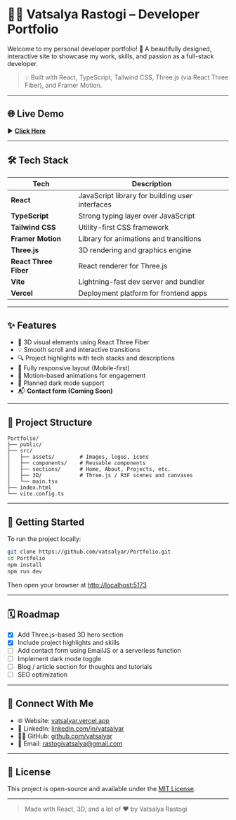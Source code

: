 # 🧑‍💻 Vatsalya Rastogi – Developer Portfolio

Welcome to my personal developer portfolio! 🚀 A beautifully designed, interactive site to showcase my work, skills, and passion as a full-stack developer.

> 💡 Built with React, TypeScript, Tailwind CSS, Three.js (via React Three Fiber), and Framer Motion.

---

## 🌐 Live Demo

▶️ **[Click Here](https://vatsalya.wiki)**

---

## 🛠 Tech Stack

| Tech                  | Description                                     |
| --------------------- | ----------------------------------------------- |
| **React**             | JavaScript library for building user interfaces |
| **TypeScript**        | Strong typing layer over JavaScript             |
| **Tailwind CSS**      | Utility-first CSS framework                     |
| **Framer Motion**     | Library for animations and transitions          |
| **Three.js**          | 3D rendering and graphics engine                |
| **React Three Fiber** | React renderer for Three.js                     |
| **Vite**              | Lightning-fast dev server and bundler           |
| **Vercel**            | Deployment platform for frontend apps           |

---

## ✨ Features

* 🎨 3D visual elements using React Three Fiber
* 💡 Smooth scroll and interactive transitions
* 🔍 Project highlights with tech stacks and descriptions
* 📱 Fully responsive layout (Mobile-first)
* 🎥 Motion-based animations for engagement
* 🌙 Planned dark mode support
* 📬 **Contact form (Coming Soon)**

---

## 📁 Project Structure

```
Portfolio/
├── public/
├── src/
│   ├── assets/        # Images, logos, icons
│   ├── components/    # Reusable components
│   ├── sections/      # Home, About, Projects, etc.
│   ├── 3D/            # Three.js / R3F scenes and canvases
│   └── main.tsx
├── index.html
└── vite.config.ts
```

---

## 🚀 Getting Started

To run the project locally:

```bash
git clone https://github.com/vatsalyar/Portfolio.git
cd Portfolio
npm install
npm run dev
```

Then open your browser at [http://localhost:5173](http://localhost:5173)

---

## 🗓 Roadmap

* [x] Add Three.js-based 3D hero section
* [x] Include project highlights and skills
* [ ] Add contact form using EmailJS or a serverless function
* [ ] Implement dark mode toggle
* [ ] Blog / article section for thoughts and tutorials
* [ ] SEO optimization

---

## 🤝 Connect With Me

* 🌐 Website: [vatsalyar.vercel.app](https://vatsalyar.vercel.app)
* 💼 LinkedIn: [linkedin.com/in/vatsalyar](https://linkedin.com/in/vatsalyar)
* 🧑‍💻 GitHub: [github.com/vatsalyar](https://github.com/vatsalyar)
* 📧 Email: [rastogivatsalya@gmail.com](mailto:rastogivatsalya@gmail.com)

---

## 📄 License

This project is open-source and available under the [MIT License](LICENSE).

---

> Made with React, 3D, and a lot of ❤️ by Vatsalya Rastogi
